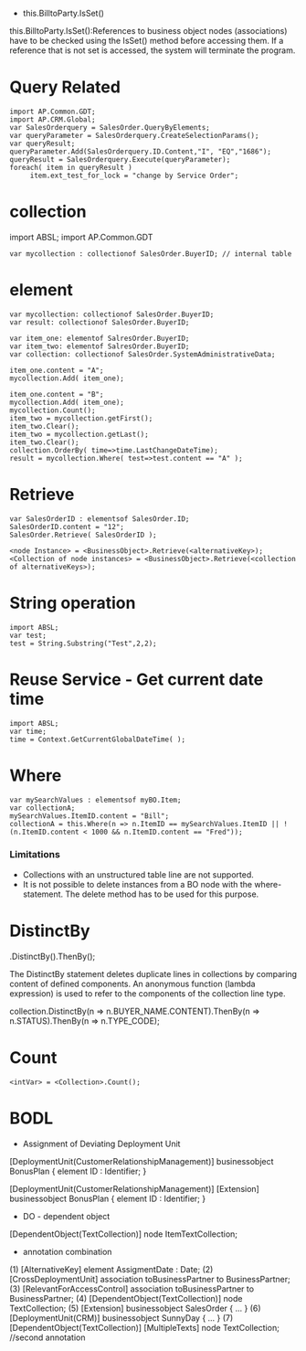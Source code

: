 * this.BilltoParty.IsSet()

this.BilltoParty.IsSet():References to business object nodes (associations) have to be checked using the IsSet() method before accessing them. If a reference that is not set is accessed, the system will terminate the program.

# Query Related

```abap
import AP.Common.GDT;
import AP.CRM.Global;
var SalesOrderquery = SalesOrder.QueryByElements;
var queryParameter = SalesOrderquery.CreateSelectionParams();
var queryResult;
queryParameter.Add(SalesOrderquery.ID.Content,"I", "EQ","1686");
queryResult = SalesOrderquery.Execute(queryParameter);
foreach( item in queryResult )
     item.ext_test_for_lock = "change by Service Order";
```

# collection

import ABSL;
import AP.Common.GDT

```abap
var mycollection : collectionof SalesOrder.BuyerID; // internal table
```

# element

```abap
var mycollection: collectionof SalesOrder.BuyerID;
var result: collectionof SalesOrder.BuyerID;

var item_one: elementof SalresOrder.BuyerID;
var item_two: elementof SalresOrder.BuyerID;
var collection: collectionof SalesOrder.SystemAdministrativeData;

item_one.content = "A";
mycollection.Add( item_one);

item_one.content = "B";
mycollection.Add( item_one);
mycollection.Count();
item_two = mycollection.getFirst();
item_two.Clear();
item_two = mycollection.getLast();
item_two.Clear();
collection.OrderBy( time=>time.LastChangeDateTime);
result = mycollection.Where( test=>test.content == "A" );
```

# Retrieve

```abap
var SalesOrderID : elementsof SalesOrder.ID; 
SalesOrderID.content = "12";
SalesOrder.Retrieve( SalesOrderID );

<node Instance> = <BusinessObject>.Retrieve(<alternativeKey>);
<Collection of node instances> = <BusinessObject>.Retrieve(<collection of alternativeKeys>);

```

# String operation

```abap
import ABSL;
var test;
test = String.Substring("Test",2,2);
```

# Reuse Service - Get current date time

```abap
import ABSL;
var time;
time = Context.GetCurrentGlobalDateTime( );
``` 

# Where

```abap
var mySearchValues : elementsof myBO.Item;
var collectionA;  
mySearchValues.ItemID.content = "Bill";
collectionA = this.Where(n => n.ItemID == mySearchValues.ItemID || !(n.ItemID.content < 1000 && n.ItemID.content == "Fred")); 
```

### Limitations

* Collections with an unstructured table line are not supported.
* It is not possible to delete instances from a BO node with the where-statement. The delete method has to be used for this purpose. 

# DistinctBy

<Collection>.DistinctBy(<anonymous function>).ThenBy(<anonymous function>);


The DistinctBy statement deletes duplicate lines in collections by comparing content of defined components.
An anonymous function (lambda expression) is used to refer to the components of the collection line type.

collection.DistinctBy(n => n.BUYER_NAME.CONTENT).ThenBy(n => n.STATUS).ThenBy(n => n.TYPE_CODE); 

# Count

```abap
<intVar> = <Collection>.Count();
```

# BODL

* Assignment of Deviating Deployment Unit

[DeploymentUnit(CustomerRelationshipManagement)] businessobject BonusPlan {
    element ID : Identifier;
}

[DeploymentUnit(CustomerRelationshipManagement)]
[Extension]
businessobject BonusPlan {
                     element ID : Identifier;
}

* DO - dependent object

[DependentObject(TextCollection)] node ItemTextCollection;

* annotation combination

(1) [AlternativeKey] element AssigmentDate : Date;
(2) [CrossDeploymentUnit] association toBusinessPartner to BusinessPartner;
(3) [RelevantForAccessControl] association toBusinessPartner to BusinessPartner;
(4) [DependentObject(TextCollection)] node TextCollection; 
(5) [Extension] businessobject SalesOrder { ... }
(6) [DeploymentUnit(CRM)] businessobject SunnyDay { ... }
(7) [DependentObject(TextCollection)] [MultipleTexts] node TextCollection; //second annotation


